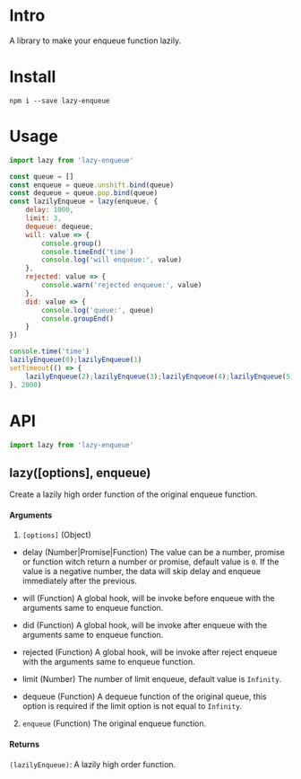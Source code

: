 # Intro
A library to make your enqueue function lazily.

# Install
```
npm i --save lazy-enqueue
```

# Usage

```javascript
import lazy from 'lazy-enqueue'

const queue = []
const enqueue = queue.unshift.bind(queue)
const dequeue = queue.pop.bind(queue)
const lazilyEnqueue = lazy(enqueue, {
    delay: 1000,
    limit: 3,
    dequeue: dequeue,
    will: value => {
        console.group()
        console.timeEnd('time')
        console.log('will enqueue:', value)
    },
    rejected: value => {
        console.warn('rejected enqueue:', value)
    },
    did: value => {
        console.log('queue:', queue)
        console.groupEnd()
    }
})

console.time('time')
lazilyEnqueue(0);lazilyEnqueue(1)
setTimeout(() => {
    lazilyEnqueue(2);lazilyEnqueue(3);lazilyEnqueue(4);lazilyEnqueue(5)
}, 2000)
```

# API

```javascript
import lazy from 'lazy-enqueue'
```

## lazy([options], enqueue)

Create a lazily high order function of the original enqueue function.

#### Arguments
1. `[options]` (Object)

- delay (Number|Promise|Function)
  The value can be a number, promise or function witch return a number or promise, default value is `0`.
  If the value is a negative number, the data will skip delay and enqueue immediately after the previous.

- will (Function)
  A global hook, will be invoke before enqueue with the arguments same to enqueue function.

- did (Function)
  A global hook, will be invoke after enqueue with the arguments same to enqueue function.

- rejected (Function)
  A global hook, will be invoke after reject enqueue with the arguments same to enqueue function.

- limit (Number)
  The number of limit enqueue, default value is `Infinity`.

- dequeue (Function)
  A dequeue function of the original queue, this option is required if the limit option is not equal to `Infinity`.

2. `enqueue` (Function)
The original enqueue function.

#### Returns

`(lazilyEnqueue)`: A lazily high order function.
